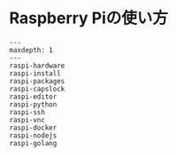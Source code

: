 # Raspberry Piの使い方

```{toctree}
---
maxdepth: 1
---
raspi-hardware
raspi-install
raspi-packages
raspi-capslock
raspi-editor
raspi-python
raspi-ssh
raspi-vnc
raspi-docker
raspi-nodejs
raspi-golang
```
